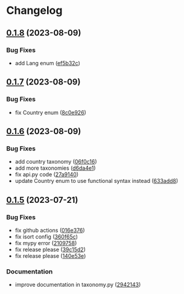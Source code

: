 # Changelog

## [0.1.8](https://github.com/openfoodfacts/openfoodfacts-python/compare/v0.1.7...v0.1.8) (2023-08-09)


### Bug Fixes

* add Lang enum ([ef5b32c](https://github.com/openfoodfacts/openfoodfacts-python/commit/ef5b32ca65e92a753a5cdc794868c1f87e1d5187))

## [0.1.7](https://github.com/openfoodfacts/openfoodfacts-python/compare/v0.1.6...v0.1.7) (2023-08-09)


### Bug Fixes

* fix Country enum ([8c0e926](https://github.com/openfoodfacts/openfoodfacts-python/commit/8c0e9260a6a73f662ade73d4f562d7feb5223566))

## [0.1.6](https://github.com/openfoodfacts/openfoodfacts-python/compare/v0.1.5...v0.1.6) (2023-08-09)


### Bug Fixes

* add country taxonomy ([06f0c16](https://github.com/openfoodfacts/openfoodfacts-python/commit/06f0c1622185f08a2ae05262a2c136521c45efba))
* add more taxonomies ([d6da4e1](https://github.com/openfoodfacts/openfoodfacts-python/commit/d6da4e1268204e49b0e46c2dd63cb0cb568e6dc1))
* fix api.py code ([27a9140](https://github.com/openfoodfacts/openfoodfacts-python/commit/27a9140589fe50b0fe82cd34a6e6bb969e8af19e))
* update Country enum to use functional syntax instead ([633add8](https://github.com/openfoodfacts/openfoodfacts-python/commit/633add8bcd8b22faacf495cf6d651f44cfd7647b))

## [0.1.5](https://github.com/openfoodfacts/openfoodfacts-python/compare/v0.1.4...v0.1.5) (2023-07-21)


### Bug Fixes

* fix github actions ([016e376](https://github.com/openfoodfacts/openfoodfacts-python/commit/016e37622b24ab109894cc3c3b9f9083ebca922f))
* fix isort config ([360f65c](https://github.com/openfoodfacts/openfoodfacts-python/commit/360f65c5deded308ec4ea721cef1e17bbaf76739))
* fix mypy error ([2109758](https://github.com/openfoodfacts/openfoodfacts-python/commit/210975896b63dc089c284c9a525448cd84b72389))
* fix release please ([39c15d2](https://github.com/openfoodfacts/openfoodfacts-python/commit/39c15d22fd61feb02acef9e04ffae435828389a0))
* fix release please ([140e53e](https://github.com/openfoodfacts/openfoodfacts-python/commit/140e53e5b3263709e2407cb2f59445ac988324cf))


### Documentation

* improve documentation in taxonomy.py ([2942143](https://github.com/openfoodfacts/openfoodfacts-python/commit/2942143374d86bddc376166a8ab85d7d2316cc95))
